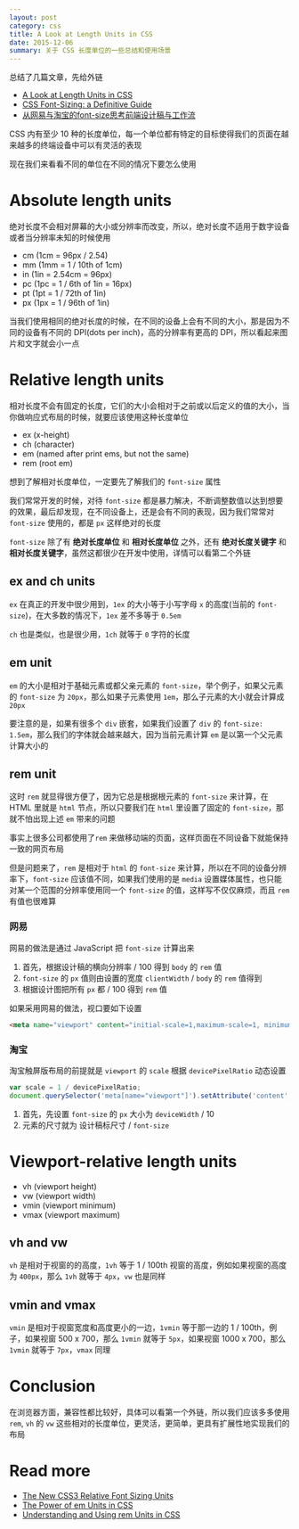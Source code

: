 ```yaml
---
layout: post
category: css
title: A Look at Length Units in CSS
date: 2015-12-06
summary: 关于 CSS 长度单位的一些总结和使用场景
---
```


总结了几篇文章，先给外链

- [A Look at Length Units in CSS](http://www.sitepoint.com/look-at-length-units-in-css/)
- [CSS Font-Sizing: a Definitive Guide](http://www.sitepoint.com/css-font-sizing-tutorial/)
- [从网易与淘宝的font-size思考前端设计稿与工作流](http://www.cnblogs.com/lyzg/p/4877277.html)

CSS 内有至少 10 种的长度单位，每一个单位都有特定的目标使得我们的页面在越来越多的终端设备中可以有灵活的表现

现在我们来看看不同的单位在不同的情况下要怎么使用

# Absolute length units

绝对长度不会相对屏幕的大小或分辨率而改变，所以，绝对长度不适用于数字设备或者当分辨率未知的时候使用

- cm (1cm = 96px / 2.54)
- mm (1mm = 1 / 10th of 1cm)
- in (1in = 2.54cm = 96px)
- pc (1pc = 1 / 6th of 1in = 16px)
- pt (1pt = 1 / 72th of 1in)
- px (1px = 1 / 96th of 1in)

当我们使用相同的绝对长度的时候，在不同的设备上会有不同的大小，那是因为不同的设备有不同的 DPI(dots per inch)，高的分辨率有更高的 DPI，所以看起来图片和文字就会小一点

# Relative length units

相对长度不会有固定的长度，它们的大小会相对于之前或以后定义的值的大小，当你做响应式布局的时候，就要应该使用这种长度单位

- ex (x-height)
- ch (character)
- em (named after print ems, but not the same)
- rem (root em)

想到了解相对长度单位，一定要先了解我们的 `font-size` 属性

我们常常开发的时候，对待 `font-size` 都是暴力解决，不断调整数值以达到想要的效果，最后却发现，在不同设备上，还是会有不同的表现，因为我们常常对 `font-size` 使用的，都是 `px` 这样绝对的长度

`font-size` 除了有 **绝对长度单位** 和 **相对长度单位** 之外，还有 **绝对长度关键字** 和 **相对长度关键字**，虽然这都很少在开发中使用，详情可以看第二个外链

## ex and ch units

`ex` 在真正的开发中很少用到，`1ex` 的大小等于小写字母 `x` 的高度(当前的 `font-size`)，在大多数的情况下，`1ex` 差不多等于 `0.5em`

`ch` 也是类似，也是很少用，`1ch` 就等于 `0` 字符的长度

## em unit

`em` 的大小是相对于基础元素或都父亲元素的 `font-size`，举个例子，如果父元素的 `font-size` 为 `20px`，那么如果子元素使用 `1em`，那么子元素的大小就会计算成 `20px`

要注意的是，如果有很多个 `div` 嵌套，如果我们设置了 `div` 的 `font-size: 1.5em`，那么我们的字体就会越来越大，因为当前元素计算 `em` 是以第一个父元素计算大小的

## rem unit

这时 `rem` 就显得很方便了，因为它总是根据根元素的 `font-size` 来计算，在 HTML 里就是 `html` 节点，所以只要我们在 `html` 里设置了固定的 `font-size`，那就不怕出现上述 `em` 带来的问题

事实上很多公司都使用了`rem` 来做移动端的页面，这样页面在不同设备下就能保持一致的网页布局

但是问题来了，`rem` 是相对于 `html` 的 `font-size` 来计算，所以在不同的设备分辨率下，`font-size` 应该值不同，如果我们使用的是 `media` 设置媒体属性，也只能对某一个范围的分辨率使用同一个 `font-size` 的值，这样写不仅仅麻烦，而且 `rem` 有值也很难算

### 网易

网易的做法是通过 JavaScript 把 `font-size` 计算出来

1. 首先，根据设计稿的横向分辨率 / 100 得到 `body` 的 `rem` 值
2. `font-size` 的 `px` 值则由设置的宽度 `clientWidth` / `body` 的 `rem` 值得到
3. 根据设计图把所有 `px` 都 / 100 得到 `rem` 值

如果采用网易的做法，视口要如下设置

```html
<meta name="viewport" content="initial-scale=1,maximum-scale=1, minimum-scale=1">
```

### 淘宝

淘宝触屏版布局的前提就是 `viewport` 的 `scale` 根据 `devicePixelRatio` 动态设置

```javascript
var scale = 1 / devicePixelRatio;
document.querySelector('meta[name="viewport"]').setAttribute('content','initial-scale=' + scale + ', maximum-scale=' + scale + ', minimum-scale=' + scale + ', user-scalable=no');
```

1. 首先，先设置 `font-size` 的 `px` 大小为 `deviceWidth` / 10
2. 元素的尺寸就为 设计稿标尺寸 / `font-size`

# Viewport-relative length units

- vh (viewport height)
- vw (viewport width)
- vmin (viewport minimum)
- vmax (viewport maximum)

## vh and vw

`vh` 是相对于视窗的的高度，`1vh` 等于 1 / 100th 视窗的高度，例如如果视窗的高度为 `400px`，那么 `1vh` 就等于 `4px`，`vw` 也是同样

## vmin and vmax

`vmin` 是相对于视窗宽度和高度更小的一边，`1vmin` 等于那一边的 1 / 100th，例子，如果视窗 500 x 700，那么 `1vmin` 就等于 `5px`，如果视窗 1000 x 700，那么 `1vmin` 就等于 `7px`，`vmax` 同理

# Conclusion

在浏览器方面，兼容性都比较好，具体可以看第一个外链，所以我们应该多多使用 `rem`, `vh` 的 `vw` 这些相对的长度单位，更灵活，更简单，更具有扩展性地实现我们的布局

# Read more

- [The New CSS3 Relative Font Sizing Units](http://www.sitepoint.com/new-css3-relative-font-size/)
- [The Power of em Units in CSS](http://www.sitepoint.com/power-em-units-css/)
- [Understanding and Using rem Units in CSS](http://www.sitepoint.com/understanding-and-using-rem-units-in-css/)